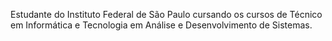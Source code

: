 Estudante do Instituto Federal de São Paulo cursando os cursos de Técnico em Informática e Tecnologia em Análise e Desenvolvimento de Sistemas.
